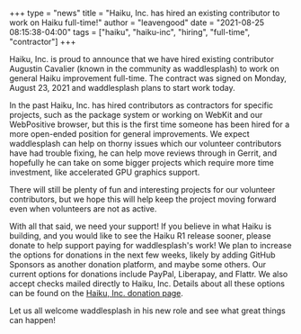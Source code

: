 +++
type = "news"
title = "Haiku, Inc. has hired an existing contributor to work on Haiku full-time!"
author = "leavengood"
date = "2021-08-25 08:15:38-04:00"
tags = ["haiku", "haiku-inc", "hiring", "full-time", "contractor"]
+++

Haiku, Inc. is proud to announce that we have hired existing contributor Augustin Cavalier (known in the community as waddlesplash) to work on general Haiku improvement full-time. The contract was signed on Monday, August 23, 2021 and waddlesplash plans to start work today.

In the past Haiku, Inc. has hired contributors as contractors for specific projects, such as the package system or working on WebKit and our WebPositive browser, but this is the first time someone has been hired for a more open-ended position for general improvements. We expect waddlesplash can help on thorny issues which our volunteer contributors have had trouble fixing, he can help move reviews through in Gerrit, and hopefully he can take on some bigger projects which require more time investment, like accelerated GPU graphics support.

There will still be plenty of fun and interesting projects for our volunteer contributors, but we hope this will help keep the project moving forward even when volunteers are not as active.

With all that said, we need your support! If you believe in what Haiku is building, and you would like to see the Haiku R1 release sooner, please donate to help support paying for waddlesplash's work! We plan to increase the options for donations in the next few weeks, likely by adding GitHub Sponsors as another donation platform, and maybe some others. Our current options for donations include PayPal, Liberapay, and Flattr. We also accept checks mailed directly to Haiku, Inc. Details about all these options can be found on the [Haiku, Inc. donation page](https://www.haiku-inc.org/donate/).

Let us all welcome waddlesplash in his new role and see what great things can happen!